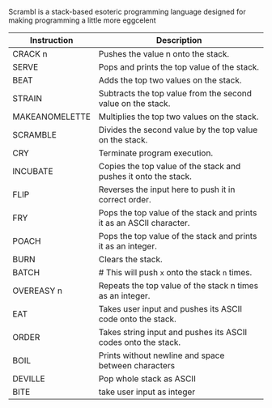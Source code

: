 Scrambl is a stack-based esoteric programming language designed for making programming a little more eggcelent

| Instruction       | Description                                                    |
|-------------------|----------------------------------------------------------------|
| CRACK n           | Pushes the value n onto the stack.                             |
| SERVE             | Pops and prints the top value of the stack.                    |
| BEAT              | Adds the top two values on the stack.                          |
| STRAIN            | Subtracts the top value from the second value on the stack.    |
| MAKEANOMELETTE    | Multiplies the top two values on the stack.                    |
| SCRAMBLE          | Divides the second value by the top value on the stack.        |
| CRY               | Terminate program execution.                                   |
| INCUBATE          | Copies the top value of the stack and pushes it onto the stack.|
| FLIP              | Reverses the input here to push it in correct order.           |
| FRY               | Pops the top value of the stack and prints it as an ASCII character.|
| POACH             | Pops the top value of the stack and prints it as an integer.  |
| BURN              | Clears the stack.                                              |
| BATCH             | # This will push `x` onto the stack `n` times.                 |
| OVEREASY n        | Repeats the top value of the stack n times as an integer.     |
| EAT               | Takes user input and pushes its ASCII code onto the stack.     |
| ORDER             | Takes string input and pushes its ASCII codes onto the stack.  |
| BOIL              | Prints without newline and space between characters            |
| DEVILLE           | Pop whole stack as ASCII                                       |
| BITE              | take user input as integer                                     |
